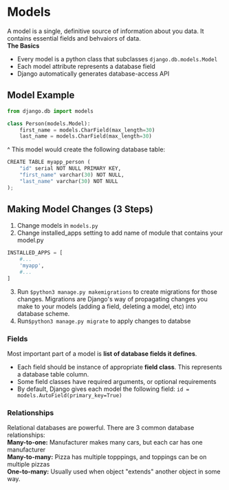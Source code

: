 # Models

A model is a single, definitive source of information about you data. It contains essential fields and behvaiors of data. <br>
**The Basics**

- Every model is a python class that subclasses `django.db.models.Model`
- Each model attribute represents a database field
- Django automatically generates database-access API

## Model Example

```python
from django.db import models

class Person(models.Model):
    first_name = models.CharField(max_length=30)
    last_name = models.CharField(max_length=30)
```

^ This model would create the following database table:

```python
CREATE TABLE myapp_person (
    "id" serial NOT NULL PRIMARY KEY,
    "first_name" varchar(30) NOT NULL,
    "last_name" varchar(30) NOT NULL
);
```

## Making Model Changes (3 Steps)

1. Change models in `models.py`
2. Change installed_apps setting to add name of module that contains your model.py

```python
INSTALLED_APPS = [
    #...
    'myapp',
    #...
]
```

3. Run `$python3 manage.py makemigrations` to create migrations for those changes. Migrations are Django's way of propagating changes you make to your models (adding a field, deleting a model, etc) into database scheme.
4. Run`$python3 manage.py migrate` to apply changes to databse

### Fields

Most important part of a model is **list of database fields it defines**.

- Each field should be instance of appropriate **field class**. This represents a database table column.
- Some field classes have required arguments, or optional requirements
- By default, Django gives each model the following field:
  `id = models.AutoField(primary_key=True)`

### Relationships

Relational databases are powerful. There are 3 common database relationships: <br>
**Many-to-one:** Manufacturer makes many cars, but each car has one manufacturer<br>
**Many-to-many:** Pizza has multiple topppings, and toppings can be on multiple pizzas<br>
**One-to-many:** Usually used when object "extends" another object in some way.

